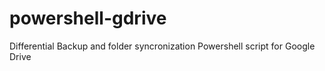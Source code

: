 # powershell-gdrive
Differential Backup and folder syncronization Powershell script for Google Drive
